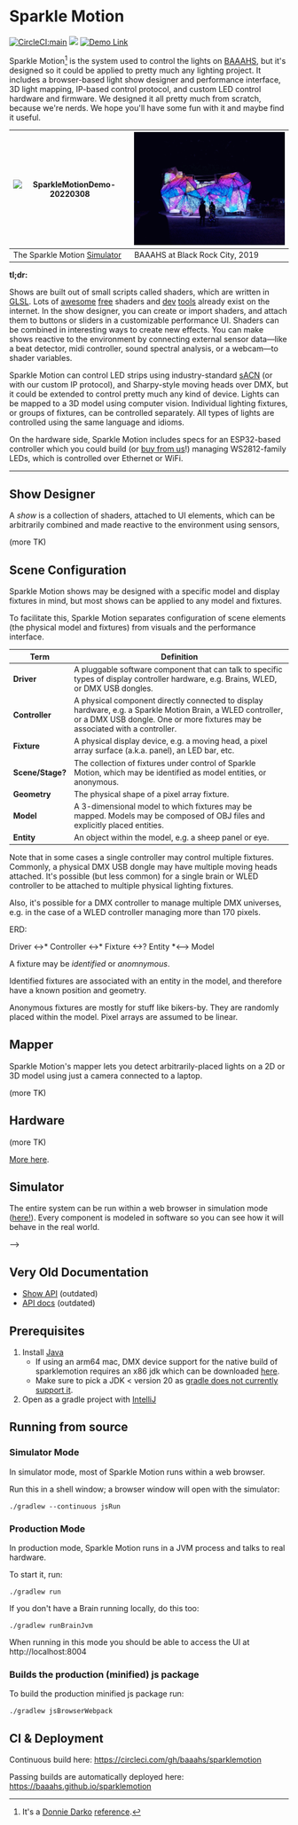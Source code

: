 # Sparkle Motion

[![CircleCI:main](https://circleci.com/gh/baaahs/sparklemotion.svg?style=svg)](https://circleci.com/gh/baaahs/sparklemotion)
[![](https://dcbadge.limes.pink/api/server/https://discord.gg/AueGMvuTnQ?style=flat-square)](https://discord.gg/AueGMvuTnQ)
[![Demo Link](https://img.shields.io/badge/Demo-baaahs.github.io/sparklemotion-blue)](https://baaahs.github.io/sparklemotion)

Sparkle Motion[^1] is the system used to control the lights on [BAAAHS](http://baaahs.org), but it's
designed so it could be applied to pretty much any lighting project. It includes a browser-based
light show designer and performance interface, 3D light mapping, IP-based control protocol, and
custom LED control hardware and firmware. We designed it all pretty much from scratch, because
we're nerds. We hope you'll have some fun with it and maybe find it useful.
[^1]: It's a [Donnie Darko](https://www.youtube.com/watch?v=4QJCn04dfek) [reference](https://wakeupdonnie.fandom.com/wiki/Sparkle_Motion).

| ![SparkleMotionDemo-20220308](https://user-images.githubusercontent.com/40298/157351650-5b3338b7-757a-4e76-bfe2-743a06bb2891.gif) | <img src="/brc-2019.gif" alt="BAAAHS at BRC 2019" width="400"> |
| --- | --- |
| The Sparkle Motion [Simulator](https://baaahs.github.io/sparklemotion) | BAAAHS at Black Rock City, 2019 |

**tl;dr:**

Shows are built out of small scripts called shaders, which are written in
[GLSL](https://www.khronos.org/opengl/wiki/Core_Language_(GLSL)). Lots of [awesome](http://glslsandbox.com/)
[free](https://www.shadertoy.com/) shaders and [dev](https://github.com/radixzz/awesome-glsl)
[tools](https://shaderfrog.com/) already exist on the internet. In the show designer, you can create or
import shaders, and attach them to buttons or sliders in a customizable performance UI. Shaders can be
combined in interesting ways to create new effects. You can make shows reactive to the environment by
connecting external sensor data—like a beat detector, midi controller, sound spectral analysis, or a
webcam—to shader variables.

Sparkle Motion can control LED strips using industry-standard
[sACN](https://artisticlicenceintegration.com/technology-brief/technology-resource/sacn-and-art-net/)
(or with our custom IP protocol), and Sharpy-style moving heads
over DMX, but it could be extended to control pretty much any kind of device. Lights can be mapped to a
3D model using computer vision. Individual lighting fixtures, or groups of fixtures, can be controlled
separately. All types of lights are controlled using the same language and idioms.

On the hardware side, Sparkle Motion includes specs for an ESP32-based controller which you could build
(or [buy from us](mailto:info@baaahs.org)!) managing WS2812-family LEDs, which is controlled over
Ethernet or WiFi.

----

## Show Designer

A _show_ is a collection of shaders, attached to UI elements, which can be arbitrarily combined and made reactive to the
environment using sensors,

(more TK)

## Scene Configuration

Sparkle Motion shows may be designed with a specific model and display fixtures in mind, but most shows can be applied to any model and fixtures.

To facilitate this, Sparkle Motion separates configuration of scene elements (the physical model and fixtures) from visuals and the performance interface.

| Term | Definition |
| --- | --- |
| **Driver** | A pluggable software component that can talk to specific types of display controller hardware, e.g. Brains, WLED, or DMX USB dongles. |
| **Controller** | A physical component directly connected to display hardware, e.g. a Sparkle Motion Brain, a WLED controller, or a DMX USB dongle. One or more fixtures may be associated with a controller. |
| **Fixture** | A physical display device, e.g. a moving head, a pixel array surface (a.k.a. panel), an LED bar, etc. |
| **Scene/Stage?** | The collection of fixtures under control of Sparkle Motion, which may be identified as model entities, or anonymous. |
| **Geometry** | The physical shape of a pixel array fixture. |
| **Model** | A 3-dimensional model to which fixtures may be mapped. Models may be composed of OBJ files and explicitly placed entities. |
| **Entity** | An object within the model, e.g. a sheep panel or eye. |

Note that in some cases a single controller may control multiple fixtures. Commonly, a physical DMX USB dongle may have
multiple moving heads attached. It's possible (but less common) for a single brain or WLED controller to be attached to
multiple physical lighting fixtures.

Also, it's possible for a DMX controller to manage multiple DMX universes, e.g. in the case of a WLED controller
managing more than 170 pixels.

ERD:

Driver <->* Controller <->* Fixture <->? Entity *<--> Model

A fixture may be *identified* or *anomnymous*.

Identified fixtures are associated with an entity in the model, and therefore have a known position and geometry.

Anonymous fixtures are mostly for stuff like bikers-by. They are randomly placed within the model. Pixel arrays are assumed to be linear.

## Mapper

Sparkle Motion's mapper lets you detect arbitrarily-placed lights on a 2D or 3D model using just a camera
connected to a laptop.

(more TK)

## Hardware

(more TK)

[More here](brain/sw/README.md).

## Simulator

The entire system can be run within a web browser in simulation mode ([here!](https://baaahs.github.io/sparklemotion)). Every component is modeled in software
so you can see how it will behave in the real world.


-->

## Very Old Documentation
* [Show API](show_api.md) (outdated)
* [API docs](https://baaahs.github.io/sparklemotion/doc/sparklemotion/) (outdated)

## Prerequisites

1. Install [Java](https://www.oracle.com/java/technologies/javase-jdk11-downloads.html)
    - If using an arm64 mac, DMX device support for the native build of sparklemotion requires an x86 jdk which can be
      downloaded [here](https://jdk.java.net/archive/).
    - Make sure to pick a JDK < version 20 as [gradle does not currently
      support
it](https://youtrack.jetbrains.com/issue/KT-57669/Add-Java-20-to-JvmTarget).
1. Open as a gradle project with [IntelliJ](https://www.jetbrains.com/idea/download/)

## Running from source

### Simulator Mode

In simulator mode, most of Sparkle Motion runs within a web browser.

Run this in a shell window; a browser window will open with the simulator:

    ./gradlew --continuous jsRun

### Production Mode

In production mode, Sparkle Motion runs in a JVM process and talks to real hardware.

To start it, run:

    ./gradlew run

If you don't have a Brain running locally, do this too:

    ./gradlew runBrainJvm
    
When running in this mode you should be able to access the UI at http://localhost:8004 

### Builds the production (minified) js package

To build the production minified js package run:

```
./gradlew jsBrowserWebpack
```

## CI & Deployment

Continuous build here: https://circleci.com/gh/baaahs/sparklemotion

Passing builds are automatically deployed here: https://baaahs.github.io/sparklemotion
